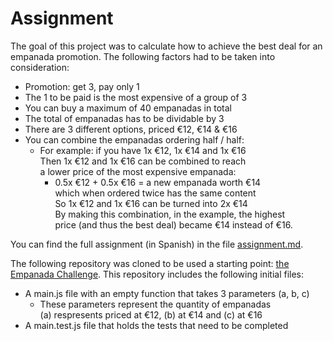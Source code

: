 # Assignment

The goal of this project was to calculate how to achieve the best deal for an empanada promotion. The following factors had to be taken into consideration:

- Promotion: get 3, pay only 1
- The 1 to be paid is the most expensive of a group of 3
- You can buy a maximum of 40 empanadas in total
- The total of empanadas has to be dividable by 3
- There are 3 different options, priced €12, €14 & €16
- You can combine the empanadas ordering half / half:
  - For example: if you have 1x €12, 1x €14 and 1x €16 <br>
    Then 1x €12 and 1x €16 can be combined to reach<br>
    a lower price of the most expensive empanada:<br>
    - 0.5x €12 + 0.5x €16 = a new empanada worth €14<br>
      which when ordered twice has the same content<br>
      So 1x €12 and 1x €16 can be turned into 2x €14<br>
      By making this combination, in the example, the highest <br>
      price (and thus the best deal) became €14 instead of €16.

You can find the full assignment (in Spanish) in the file [assignment.md](assignment.md).

The following repository was cloned to be used a starting point: [the Empanada Challenge](https://github.com/GeeksHubsAcademy/javascript-empanadas-challenge). This repository includes the following initial files:

- A main.js file with an empty function that takes 3 parameters (a, b, c)
  - These parameters represent the quantity of empanadas <br>
    (a) respresents priced at €12, (b) at €14 and (c) at €16
- A main.test.js file that holds the tests that need to be completed
